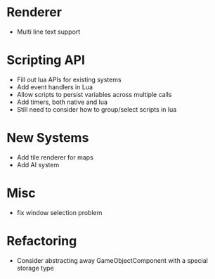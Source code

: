 # Renderer
* Multi line text support

# Scripting API
* Fill out lua APIs for existing systems
* Add event handlers in Lua
* Allow scripts to persist variables across multiple calls
* Add timers, both native and lua
* Still need to consider how to group/select scripts in lua

# New Systems
* Add tile renderer for maps
* Add AI system

# Misc
* fix window selection problem

# Refactoring
* Consider abstracting away GameObjectComponent with a special storage type
